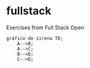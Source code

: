 # fullstack
Exercises from Full Stack Open
``` 
gráfico de sirena TD; 
    A-->B; 
    A-->C; 
    B-->D; 
    C-->D; 
```
